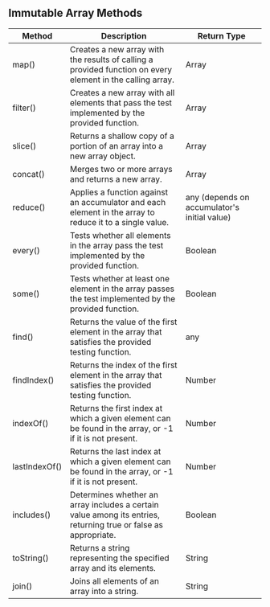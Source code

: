 
## Immutable Array Methods

| Method        | Description                                                                                                     | Return Type                                  |
| ------------- | --------------------------------------------------------------------------------------------------------------- | -------------------------------------------- |
| map()         | Creates a new array with the results of calling a provided function on every element in the calling array.      | Array                                        |
| filter()      | Creates a new array with all elements that pass the test implemented by the provided function.                  | Array                                        |
| slice()       | Returns a shallow copy of a portion of an array into a new array object.                                        | Array                                        |
| concat()      | Merges two or more arrays and returns a new array.                                                              | Array                                        |
| reduce()      | Applies a function against an accumulator and each element in the array to reduce it to a single value.         | any (depends on accumulator's initial value) |
| every()       | Tests whether all elements in the array pass the test implemented by the provided function.                     | Boolean                                      |
| some()        | Tests whether at least one element in the array passes the test implemented by the provided function.           | Boolean                                      |
| find()        | Returns the value of the first element in the array that satisfies the provided testing function.               | any                                          |
| findIndex()   | Returns the index of the first element in the array that satisfies the provided testing function.               | Number                                       |
| indexOf()     | Returns the first index at which a given element can be found in the array, or -1 if it is not present.         | Number                                       |
| lastIndexOf() | Returns the last index at which a given element can be found in the array, or -1 if it is not present.          | Number                                       |
| includes()    | Determines whether an array includes a certain value among its entries, returning true or false as appropriate. | Boolean                                      |
| toString()    | Returns a string representing the specified array and its elements.                                             | String                                       |
| join()        | Joins all elements of an array into a string.                                                                   | String                                       |
